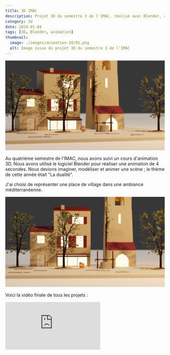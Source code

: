 ```yaml
---
title: 3D IMAC
description: Projet 3D du semestre 3 de l'IMAC, réalisé avec Blender, création d'une animation de 4 secondes.
category: 3d
date: 2024-01-04
tags: [3D, Blender, animation]
thumbnail:
  image: ./images/animation-3d/01.png
  alt: Image issue du projet 3D du semestre 3 de l'IMAC
---
```


![Image issue du projet 3D du semestre 3 de l'IMAC](./images/animation-3d/02.png)

Au quatrième semestre de l'IMAC, nous avons suivi un cours d'animation 3D. Nous avons utilisé le logiciel Blender pour réaliser une animation de 4 secondes. Nous devions imaginer, modéliser et animer une scène ; le thème de cette année était "La dualité".

J'ai choisi de représenter une place de village dans une ambiance méditerranéenne.

![Image issue du projet 3D du semestre 3 de l'IMAC](./images/animation-3d/01.png)

Voici la vidéo finale de tous les projets :

<iframe
  src="https://www.youtube.com/embed/9QyrhAM1LBw?si=5huVG0d0IlP0mqe9"
  title="YouTube video player"
  frameborder="0"
  allow="accelerometer; autoplay; clipboard-write; encrypted-media; gyroscope; picture-in-picture; web-share"
  allowfullscreen
></iframe>
